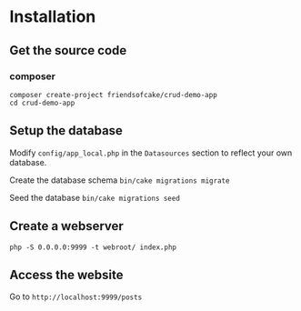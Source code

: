 # Installation

## Get the source code

### composer

```
composer create-project friendsofcake/crud-demo-app
cd crud-demo-app
```

## Setup the database

Modify ``config/app_local.php`` in the `Datasources` section to reflect your own database.

Create the database schema `bin/cake migrations migrate`

Seed the database `bin/cake migrations seed`

## Create a webserver

```
php -S 0.0.0.0:9999 -t webroot/ index.php
```

## Access the website

Go to `http://localhost:9999/posts`

